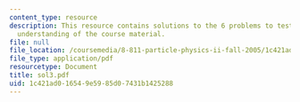 ```yaml
---
content_type: resource
description: This resource contains solutions to the 6 problems to test the student's
  understanding of the course material.
file: null
file_location: /coursemedia/8-811-particle-physics-ii-fall-2005/1c421ad016549e5985d07431b1425288_sol3.pdf
file_type: application/pdf
resourcetype: Document
title: sol3.pdf
uid: 1c421ad0-1654-9e59-85d0-7431b1425288
---
```

